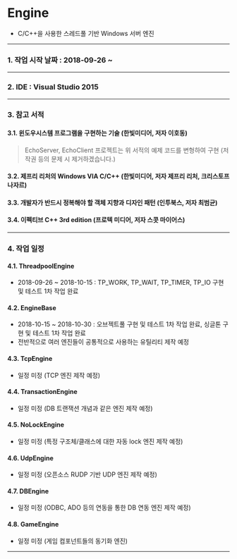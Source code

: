 # Engine
* C/C++을 사용한 스레드풀 기반 Windows 서버 엔진
****
### 1. 작업 시작 날짜 : 2018-09-26 ~
****
### 2. IDE : Visual Studio 2015
****
### 3. 참고 서적
#### 3.1. 윈도우시스템 프로그램을 구현하는 기술 (한빛미디어, 저자 이호동)
> EchoServer, EchoClient 프로젝트는 위 서적의 예제 코드를 변형하여 구현 (저작권 등의 문제 시 제거하겠습니다.)
#### 3.2. 제프리 리처의 Windows VIA C/C++ (한빛미디어, 저자 제프리 리처, 크리스토프 나자르)
#### 3.3. 개발자가 반드시 정복해야 할 객체 지향과 디자인 패턴 (인투북스, 저자 최범균)
#### 3.4. 이펙티브 C++ 3rd edition (프로텍 미디어, 저자 스콧 마이어스)
****
### 4. 작업 일정
#### 4.1. ThreadpoolEngine
* 2018-09-26 ~ 2018-10-15 : TP_WORK, TP_WAIT, TP_TIMER, TP_IO 구현 및 테스트 1차 작업 완료
#### 4.2. EngineBase
* 2018-10-15 ~ 2018-10-30 : 오브젝트풀 구현 및 테스트 1차 작업 완료, 싱글톤 구현 및 테스트 1차 작업 완료
* 전반적으로 여러 엔진들이 공통적으로 사용하는 유틸리티 제작 예정
#### 4.3. TcpEngine
* 일정 미정 (TCP 엔진 제작 예정)
#### 4.4. TransactionEngine
* 일정 미정 (DB 트랜잭션 개념과 같은 엔진 제작 예정)
#### 4.5. NoLockEngine
* 일정 미정 (특정 구조체/클래스에 대한 자동 lock 엔진 제작 예정)
#### 4.6. UdpEngine
* 일정 미정 (오픈소스 RUDP 기반 UDP 엔진 제작 예정)
#### 4.7. DBEngine
* 일정 미정 (ODBC, ADO 등의 연동을 통한 DB 연동 엔진 제작 예정)
#### 4.8. GameEngine
* 일정 미정 (게임 컴포넌트들의 동기화 엔진)
****
